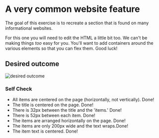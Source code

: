 # A very common website feature

The goal of this exercise is to recreate a section that is found on many informational websites.

For this one you will need to edit the HTML a little bit too. We can't be making things _too_ easy for you. You'll want to add containers around the various elements so that you can flex them. Good luck!

## Desired outcome

![desired outcome](./desired-outcome.png)

### Self Check

- All items are centered on the page (horizontally, not vertically). Done!
- The title is centered on the page. Done!
- There is 32px between the title and the 'items.' Done!
- There is 52px between each item. Done!
- The items are arranged horizontally on the page. Done!
- The items are only 200px wide and the text wraps.Done!
- The item text is centered. Done!

